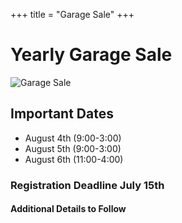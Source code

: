 +++
title = "Garage Sale"
+++

# Yearly Garage Sale

![Garage Sale](/libertyhill/img/garage_sale_tags.png "Garage Sale")

## Important Dates
- August 4th (9:00-3:00)
- August 5th (9:00-3:00)
- August 6th (11:00-4:00)

### Registration Deadline July 15th

#### Additional Details to Follow ####
